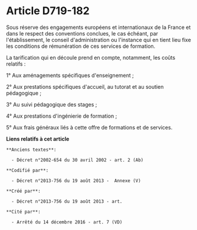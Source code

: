 # Article D719-182

Sous réserve des engagements européens et internationaux de la France et dans le respect des conventions conclues, le cas
échéant, par l'établissement, le conseil d'administration ou l'instance qui en tient lieu fixe les conditions de rémunération
de ces services de formation.

La tarification qui en découle prend en compte, notamment, les coûts relatifs :

1° Aux aménagements spécifiques d'enseignement ;

2° Aux prestations spécifiques d'accueil, au tutorat et au soutien pédagogique ;

3° Au suivi pédagogique des stages ;

4° Aux prestations d'ingénierie de formation ;

5° Aux frais généraux liés à cette offre de formations et de services.

**Liens relatifs à cet article**

	**Anciens textes**:

	  - Décret n°2002-654 du 30 avril 2002 - art. 2 (Ab)

	**Codifié par**:

	  - Décret n°2013-756 du 19 août 2013 -  Annexe (V)

	**Créé par**:

	  - Décret n°2013-756 du 19 août 2013 - art.

	**Cité par**:

	  - Arrêté du 14 décembre 2016 - art. 7 (VD)
